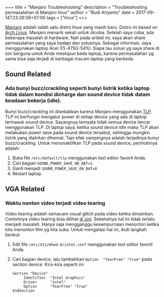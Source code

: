 +++
title = "Manjaro Troubleshooting"
description = "Troubleshooting permasalahan di Manjaro linux"
author = "Budi Ariyanto"
date = 2017-09-14T23:26:59+07:00
tags = ["linux"]
+++

[Manjaro](https://manjaro.org) adalah salah satu distro linux yang masih baru. Distro ini based on [Arch Linux](https://www.archlinux.org). Manjaro menarik sekali untuk dicoba. Setelah saya coba, ada beberapa masalah di hardware. Nah pada artikel ini, saya akan share permasalahan yang saya hadapi dan solusinya. Sebagai informasi, saya menggunakan laptop Acer E5-475G-541U. Siapa tau solusi yg saya share di sini berguna untuk Anda meskipun beda laptop, karena permasalahan yg sama bisa saja terjadi di berbagai macam laptop yang berbeda.

## Sound Related
### Ada bunyi buzz/crackling seperti bunyi listrik ketika laptop tidak dalam kondisi dicharge dan sound device tidak dalam keadaan bekerja (idle).
Bunyi buzz/crackling ini disebabkan karena Manjaro menggunakan [TLP](http://linrunner.de/en/tlp/tlp.html). TLP ini berfungsi mengatur power di setiap device yang ada di laptop termasuk sound device. Sayangnya ternyata tidak semua device lancar menggunakan TLP. Di laptop saya, ketika sound device idle maka TLP akan melakukan power save pada sound device tersebut, sehingga mungkin listrik yang dialirkan dihemat. Tapi efek sampingnya adalah terjadinya bunyi buzz/crackling. Untuk menonaktifkan TLP pada sound device, perintahnya adalah:

1. Buka file `/etc/default/tlp` menggunakan text editor favorit Anda.
1. Cari bagian `SOUND_POWER_SAVE_ON_BAT=1`.
1. Ganti menjadi `SOUND_POWER_SAVE_ON_BAT=0`
1. Restart laptop.

## VGA Related
### Waktu nonton video terjadi video tearing
Video tearing adalah semacam visual glitch pada video ketika dimainkan.
Contohnya video tearing bisa dilihat [di sini](https://en.wikipedia.org/wiki/Screen_tearing).
Sebetulnya hal ini tidak terlalu menjadi masalah. Hanya saja mengganggu
kesempurnaan menonton ketika kita menonton film yg kita suka. Untuk mengatasi
hal ini, ikuti langkah berikut:

1. Edit file `/etc/X11/mhwd.d/intel.conf` menggunakan text editor favorit Anda.
1. Cari bagian device, lalu tambahkan `Option  "TearFree" "true"` pada section device. Kira-kira seperti ini:

    ```
    Section "Device"
         Identifier  "Intel Graphics"
         Driver      "intel"
         Option      "TearFree" "true"
    EndSection
    ```
